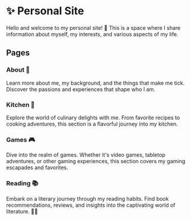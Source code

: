 # ✨ Personal Site 

Hello and welcome to my personal site! 🌟 This is a space where I share information about myself, my interests, and various aspects of my life.

## Pages

### About 📜
Learn more about me, my background, and the things that make me tick. Discover the passions and experiences that shape who I am.

### Kitchen 🍳
Explore the world of culinary delights with me. From favorite recipes to cooking adventures, this section is a flavorful journey into my kitchen.

### Games 🎮
Dive into the realm of games. Whether it's video games, tabletop adventures, or other gaming experiences, this section covers my gaming escapades and favorites.

### Reading 📚
Embark on a literary journey through my reading habits. Find book recommendations, reviews, and insights into the captivating world of literature. 📖✨

